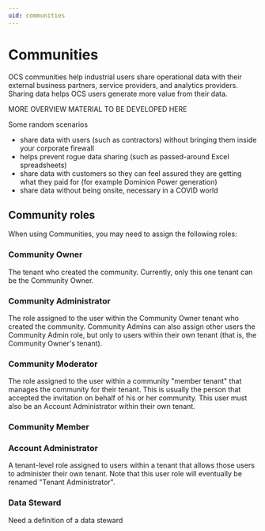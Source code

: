 ```yaml
---
uid: communities
---
```


# Communities

OCS communities help industrial users share operational data with their external business partners, service providers, and analytics providers. Sharing data helps OCS users generate more value from their data.

MORE OVERVIEW MATERIAL TO BE DEVELOPED HERE

Some random scenarios

- share data with users (such as contractors) without bringing them inside your corporate firewall
- helps prevent rogue data sharing (such as passed-around Excel spreadsheets)
- share data with customers so they can feel assured they are getting what they paid for (for example Dominion Power generation)
- share data without being onsite, necessary in a COVID world

## Community roles

When using Communities, you may need to assign the following roles:

### Community Owner

The tenant who created the community. Currently, only this one tenant can be the Community Owner.

### Community Administrator

The role assigned to the user within the Community Owner tenant who created the community. Community Admins can also assign other users the Community Admin role, but only to users within their own tenant (that is, the Community Owner's tenant).

### Community Moderator

The role assigned to the user within a community "member tenant" that manages the community for their tenant. This is usually the person that accepted the invitation on behalf of his or her community. This user must also be an Account Administrator within their own tenant.

### Community Member

### Account Administrator

A tenant-level role assigned to users within a tenant that allows those users to administer their own tenant. Note that this user role will eventually be renamed "Tenant Administrator".

### Data Steward

Need a definition of a data steward


